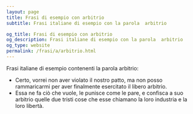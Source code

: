 ```yaml
---
layout: page
title: Frasi di esempio con arbitrio 
subtitle: Frasi italiane di esempio con la parola  arbitrio

og_title: Frasi di esempio con arbitrio 
og_description: Frasi italiane di esempio con la parola  arbitrio
og_type: website
permalink: /frasi/a/arbitrio.html
---
```


Frasi italiane di esempio contenenti la parola arbitrio:


- Certo, vorrei non aver violato il nostro patto, ma non posso rammaricarmi per aver finalmente esercitato il libero arbitrio.
- Essa ne fa ciò che vuole, le punisce come le pare, e confisca a suo arbitrio quelle due tristi cose che esse chiamano la loro industria e la loro libertà.
